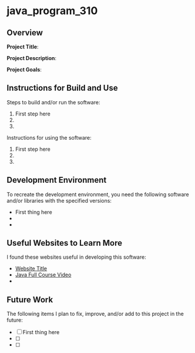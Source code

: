 # java_program_310
 
## Overview

**Project Title**:

**Project Description**:

**Project Goals**:

## Instructions for Build and Use

Steps to build and/or run the software:

1. First step here
2.
3.

Instructions for using the software:

1. First step here
2.
3.

## Development Environment 

To recreate the development environment, you need the following software and/or libraries with the specified versions:

* First thing here
*
*

## Useful Websites to Learn More

I found these websites useful in developing this software:

* [Website Title](Link)
* [Java Full Course Video](https://www.youtube.com/watch?v=eIrMbAQSU34)
*

## Future Work

The following items I plan to fix, improve, and/or add to this project in the future:

* [ ] First thing here
* [ ]
* [ ]